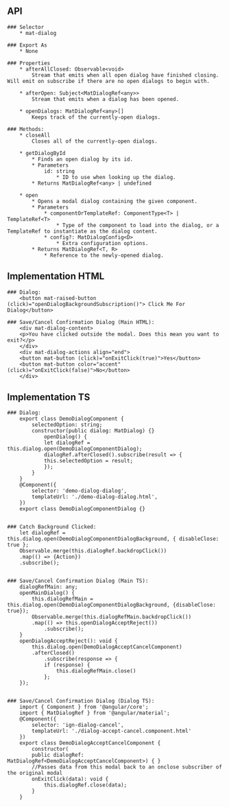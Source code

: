## API

    ### Selector
        * mat-dialog

    ### Export As
        * None

    ### Properties
        * afterAllClosed: Observable<void>
            Stream that emits when all open dialog have finished closing. Will emit on subscribe if there are no open dialogs to begin with.

        * afterOpen: Subject<MatDialogRef<any>>
            Stream that emits when a dialog has been opened.

        * openDialogs: MatDialogRef<any>[]
            Keeps track of the currently-open dialogs.

    ### Methods:
        * closeAll
            Closes all of the currently-open dialogs.

        * getDialogById
            * Finds an open dialog by its id.
            * Parameters
                id: string	
                    * ID to use when looking up the dialog.
            * Returns MatDialogRef<any> | undefined	

        * open
            * Opens a modal dialog containing the given component.
            * Parameters
                * componentOrTemplateRef: ComponentType<T> | TemplateRef<T>	
                    * Type of the component to load into the dialog, or a TemplateRef to instantiate as the dialog content.
                * config?: MatDialogConfig<D>	
                    * Extra configuration options.
            * Returns MatDialogRef<T, R>	
                * Reference to the newly-opened dialog.

## Implementation HTML
    ### Dialog:
        <button mat-raised-button (click)="openDialogBackgroundSubscription()"> Click Me For Dialog</button>
    
    ### Save/Cancel Confirmation Dialog (Main HTML):
        <div mat-dialog-content>
        <p>You have clicked outside the modal. Does this mean you want to exit?</p>
        </div>
        <div mat-dialog-actions align="end">
        <button mat-button (click)="onExitClick(true)">Yes</button>
        <button mat-button color="accent" (click)="onExitClick(false)">No</button>
        </div>

## Implementation TS
    ### Dialog:
        export class DemoDialogComponent {
            selectedOption: string;
            constructor(public dialog: MatDialog) {}
                openDialog() {
                let dialogRef = this.dialog.open(DemoDialogComponentDialog);
                dialogRef.afterClosed().subscribe(result => {
                this.selectedOption = result;
                });
            }
        }
        @Component({
            selector: 'demo-dialog-dialog',
            templateUrl: './demo-dialog-dialog.html',
        })
        export class DemoDialogComponentDialog {}


    ### Catch Background Clicked:
        let dialogRef = this.dialog.open(DemoDialogComponentDialogBackground, { disableClose: true };
        Observable.merge(this.dialogRef.backdropClick())
        .map(() => {Action})
        .subscribe();


    ### Save/Cancel Confirmation Dialog (Main TS):
        dialogRefMain: any;
        openMainDialog() {
            this.dialogRefMain = this.dialog.open(DemoDialogComponentDialogBackground, {disableClose: true});
            Observable.merge(this.dialogRefMain.backdropClick())
            .map(() => this.openDialogAcceptReject())
                .subscribe();
        }
        openDialogAcceptReject(): void {
            this.dialog.open(DemoDialogAcceptCancelComponent)
            .afterClosed()
                .subscribe(response => {
                if (response) {
                    this.dialogRefMain.close()
                };
        });


    ### Save/Cancel Confirmation Dialog (Dialog TS):
        import { Component } from '@angular/core';
        import { MatDialogRef } from '@angular/material';
        @Component({
            selector: 'ign-dialog-cancel',
            templateUrl: './dialog-accept-cancel.component.html'
        })
        export class DemoDialogAcceptCancelComponent {
            constructor(
            public dialogRef: MatDialogRef<DemoDialogAcceptCancelComponent>) { }
            //Passes data from this modal back to an onclose subscriber of the original modal
            onExitClick(data): void {
                this.dialogRef.close(data);
            }
        }

